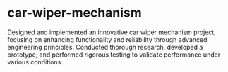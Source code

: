 # car-wiper-mechanism
Designed and implemented an innovative car wiper mechanism project, focusing on enhancing functionality and reliability through advanced engineering principles. Conducted thorough research, developed a prototype, and performed rigorous testing to validate performance under various conditions.
